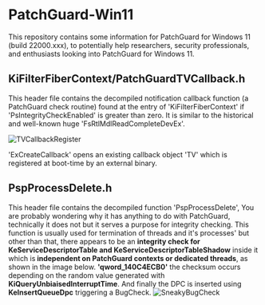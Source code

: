 # PatchGuard-Win11
This repository contains some information for PatchGuard for Windows 11 (build 22000.xxx), to potentially help researchers, security professionals, and enthusiasts looking into PatchGuard for Windows 11.

<h2>KiFilterFiberContext/PatchGuardTVCallback.h</h2>
<p>This header file contains the decompiled notification callback function (a PatchGuard check routine) found at the entry of 'KiFilterFiberContext' if 'PsIntegrityCheckEnabled' is greater than zero. It is similar to the historical and well-known huge 'FsRtlMdlReadCompleteDevEx'.</p>
<img src="https://i.imgur.com/ypKeYLd.png" alt="TVCallbackRegister">

<p>'ExCreateCallback' opens an existing callback object 'TV' which is registered at boot-time by an external binary.</p>

<h2>PspProcessDelete.h</h2>
<p>This header file contains the decompiled function 'PspProcessDelete', You are probably wondering why it has anything to do with PatchGuard, technically it does not but it serves a purpose for integrity checking. This function is usually used for termination of threads and it's processes' but other than that, there appears to be an <b>integrity check for KeServiceDescriptorTable and KeServiceDescriptorTableShadow</b> inside it which is<b> independent on PatchGuard contexts or dedicated threads</b>, as shown in the image below. <b>'qword_140C4ECB0'</b> the checksum occurs depending on the random value generated with <b>KiQueryUnbiaisedInterruptTime</b>. And finally the DPC is inserted using <b>KeInsertQueueDpc</b> triggering a BugCheck.
<img src="https://i.imgur.com/Fg5Sp6T.png" alt="SneakyBugCheck">
